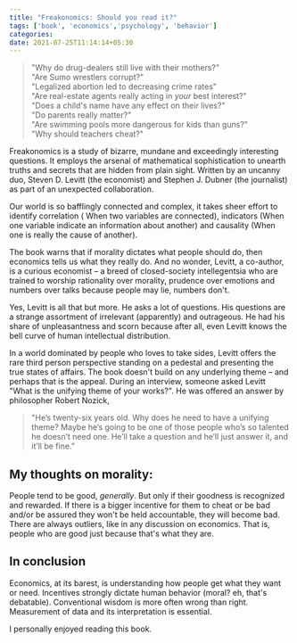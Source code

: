 ```yaml
---
title: "Freakonomics: Should you read it?"
tags: ['book', 'economics','psychology', 'behavior']
categories: 
date: 2021-07-25T11:14:14+05:30
---
```


> "Why do drug-dealers still live with their mothers?"  
> "Are Sumo wrestlers corrupt?"   
> "Legalized abortion led to decreasing crime rates"  
> "Are real-estate agents really acting in _your_ best interest?"  
> "Does a child's name have any effect on their lives?"   
> "Do parents really matter?"    
> "Are swimming pools more dangerous for kids than guns?"   
> "Why should teachers cheat?"    

Freakonomics is a study of bizarre, mundane and exceedingly interesting questions. It employs the arsenal of mathematical sophistication to unearth truths and secrets that are hidden from plain sight. Written by an uncanny duo, Steven D. Levitt (the economist) and Stephen J. Dubner (the journalist) as part of an unexpected collaboration.  

Our world is so bafflingly connected and complex, it takes sheer effort to identify correlation ( When two variables are connected), indicators (When one variable indicate an information about another) and causality (When one is really the cause of another).  

The book warns that if morality dictates what people should do, then economics tells us what they really do. And no wonder, Levitt, a co-author, is a curious economist &ndash; a breed of closed-society intellegentsia who are trained to worship rationality over morality, prudence over emotions and numbers over talks because people may lie, numbers don't.  

Yes, Levitt is all that but more. He asks a lot of questions. His questions are a strange assortment of irrelevant (apparently) and outrageous. He had his share of unpleasantness and scorn because after all, even Levitt knows the bell curve of human intellectual distribution.    

In a world dominated by people who loves to take sides, Levitt offers the rare third person perspective standing on a pedestal and presenting the true states of affairs. The book doesn't build on any underlying theme &ndash; and perhaps that is the appeal. During an interview, someone asked Levitt "What is the unifying theme of your works?". He was offered an answer by philosopher Robert Nozick, 
> "He’s twenty-six years old. Why does he need to have a unifying theme? Maybe he’s going to be one of those people who’s so talented he doesn’t need one. He’ll take a question and he’ll just answer it, and it’ll be fine.”  

## My thoughts on morality:

People tend to be good, _generally_. But only if their goodness is recognized and rewarded. If there is a bigger incentive for them to cheat or be bad and/or be assured they won't be held accountable, they will become bad. 
There are always outliers, like in any discussion on economics. That is, people who are good just because that's what they are.

## In conclusion  

Economics, at its barest, is understanding how people get what they want or need. Incentives strongly dictate human behavior (moral? eh, that's debatable). Conventional wisdom is more often wrong than right. Measurement of data and its interpretation is essential.  

I personally enjoyed reading this book.   
